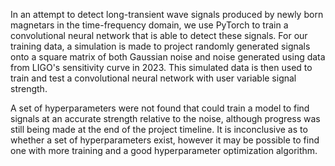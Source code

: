 In an attempt to detect long-transient wave signals produced by newly born magnetars in the time-frequency domain, we use PyTorch to train a convolutional neural network that is able to detect these signals. For our training data, a simulation is made to project randomly generated signals onto a square matrix of both Gaussian noise and noise generated using data from LIGO's sensitivity curve in 2023. This simulated data is then used to train and test a convolutional neural network with user variable signal strength.

A set of hyperparameters were not found that could train a model to find signals at an accurate strength relative to the noise, although progress was still being made at the end of the project timeline. It is inconclusive as to whether a set of hyperparameters exist, however it may be possible to find one with more training and a good hyperparameter optimization algorithm.
